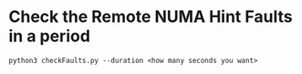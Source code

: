 # Check the Remote NUMA Hint Faults in a period
```shell
python3 checkFaults.py --duration <how many seconds you want>
```